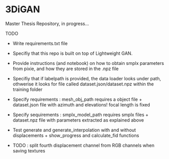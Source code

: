 # 3DiGAN

Master Thesis Repository, in progress...

TODO
* Write requirements.txt file

* Specifiy that this repo is built on top of Lightweight GAN.

* Provide instructions (and notebook) on how to obtain smplx parameters from pixie, and how they are stored in the .npz file

* Specifiy that if labelpath is provided, the data loader looks under path, othwerise it looks for file called dataset.json/dataset.npz within the training folder

* Specify requirements : mesh_obj_path requires a object file + dataset.json file with azimuth and elevations! focal length is fixed

* Specify sequirements : smplx_model_path requires smplx files + dataset.npz file with parameters extracted as explained above

* Test generate and generate_interpolation with and without displacements + show_progress and calculate_fid functions

* TODO : split fourth displacement channel from RGB channels when saving textures